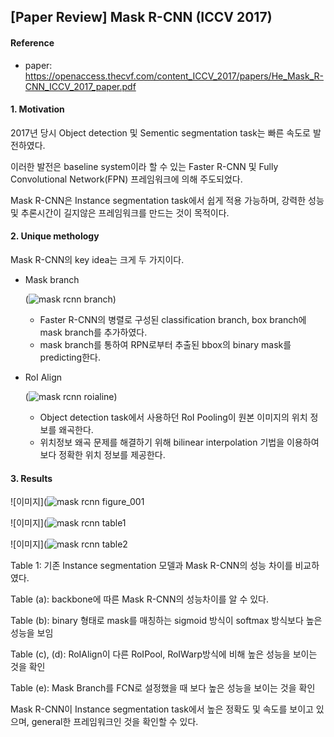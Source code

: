 ## [Paper Review] Mask R-CNN (ICCV 2017)



#### Reference

+ paper: <https://openaccess.thecvf.com/content_ICCV_2017/papers/He_Mask_R-CNN_ICCV_2017_paper.pdf>





#### 1. Motivation  



2017년 당시 Object detection 및 Sementic segmentation task는 빠른 속도로 발전하였다. 

이러한 발전은 baseline system이라 할 수 있는 Faster R-CNN 및 Fully Convolutional Network(FPN) 프레임워크에 의해 주도되었다.

Mask R-CNN은 Instance segmentation task에서 쉽게 적용 가능하며, 강력한 성능 및 추론시간이 길지않은 프레임워크를 만드는 것이 목적이다.





#### 2. Unique methology  

Mask R-CNN의 key idea는 크게 두 가지이다.

+ Mask branch

  (![mask rcnn branch](https://user-images.githubusercontent.com/76807432/135477070-7ee38d25-51f5-4e85-85e5-2d087f48783f.PNG))

  + Faster R-CNN의 병렬로 구성된 classification branch, box branch에 mask branch를 추가하였다. 
  + mask branch를 통하여 RPN로부터 추출된 bbox의 binary mask를 predicting한다.

+ RoI Align

  (![mask rcnn roialine](https://user-images.githubusercontent.com/76807432/135477134-74306e96-95a5-48bd-94a8-523a6badc89a.PNG))

  + Object detection task에서 사용하던 RoI Pooling이 원본 이미지의 위치 정보를 왜곡한다.
  + 위치정보 왜곡 문제를 해결하기 위해 bilinear interpolation 기법을 이용하여 보다 정확한 위치 정보를 제공한다.



#### 3. Results  

![이미지](![mask rcnn figure_001](https://user-images.githubusercontent.com/76807432/135477205-d95d453f-d134-4467-a725-f20322f2cdff.PNG)

![이미지](![mask rcnn table1](https://user-images.githubusercontent.com/76807432/135477264-131fd7b3-af49-4390-9c9a-87fffe5677d0.PNG)

![이미지](![mask rcnn table2](https://user-images.githubusercontent.com/76807432/135477302-ac9af77b-f7f3-4c8a-90ca-c59b6b878e23.PNG)

Table 1: 기존 Instance segmentation 모델과 Mask R-CNN의 성능 차이를 비교하였다. 

Table (a): backbone에 따른 Mask R-CNN의 성능차이를 알 수 있다.

Table (b): binary 형태로 mask를 매칭하는 sigmoid 방식이 softmax 방식보다 높은 성능을 보임

Table (c), (d): RoIAlign이 다른 RoIPool, RoIWarp방식에 비해 높은 성능을 보이는 것을 확인

Table (e): Mask Branch를 FCN로 설정했을 때 보다 높은 성능을 보이는 것을 확인



Mask R-CNN이 Instance segmentation task에서 높은 정확도 및 속도를 보이고 있으며, general한 프레임워크인 것을 확인할 수 있다. 

